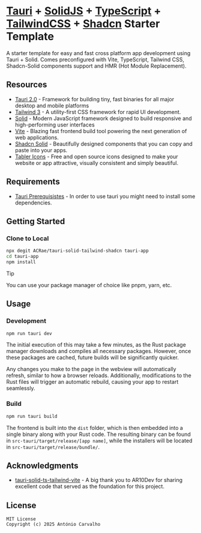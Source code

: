 # [Tauri](https://v2.tauri.app/) + [SolidJS](https://docs.solidjs.com/) + [TypeScript](https://www.typescriptlang.org/) + [TailwindCSS](https://v3.tailwindcss.com/docs/) + [Shadcn](https://shadcn-solid.com/) Starter Template

A starter template for easy and fast cross platform app development using Tauri + Solid. Comes preconfigured with Vite, TypeScript, Tailwind CSS, Shadcn-Solid components support and HMR (Hot Module Replacement).


## Resources
* [Tauri 2.0](https://v2.tauri.app/) - Framework for building tiny, fast binaries for all major desktop and mobile platforms
* [Tailwind 3](https://v3.tailwindcss.com/docs/) - A utility-first CSS framework for rapid UI development.
* [Solid](https://docs.solidjs.com/) - Modern JavaScript framework designed to build responsive and high-performing user interfaces
* [Vite](https://vite.dev/) - Blazing fast frontend build tool powering the next generation of web applications. 
* [Shadcn Solid](https://shadcn-solid.com/) - Beautifully designed components that you can copy and paste into your apps.
* [Tabler Icons](https://tabler.io/docs/icons/libraries/solidjs) - Free and open source icons designed to make your website or app attractive, visually consistent and simply beautiful.

## Requirements
* [Tauri Prerequisistes](https://tauri.app/start/prerequisites/) - In order to use tauri you might need to install some dependencies.


## Getting Started

### Clone to Local
```bash
npx degit ACRae/tauri-solid-tailwind-shadcn tauri-app 
cd tauri-app
npm install
```
> [!TIP]
> You can use your package manager of choice like pnpm, yarn, etc.


## Usage

### Development
```bash
npm run tauri dev
```
The initial execution of this may take a few minutes, as the Rust package manager downloads and compiles all necessary packages. However, once these packages are cached, future builds will be significantly quicker.

Any changes you make to the page in the webview will automatically refresh, similar to how a browser reloads. Additionally, modifications to the Rust files will trigger an automatic rebuild, causing your app to restart seamlessly.


### Build
```bash
npm run tauri build
```
The frontend is built into the `dist` folder, which is then embedded into a single binary along with your Rust code.
The resulting binary can be found in `src-tauri/target/release/[app name]`, while the installers will be located in `src-tauri/target/release/bundle/`.


## Acknowledgments
* [tauri-solid-ts-tailwind-vite](https://github.com/AR10Dev/tauri-solid-ts-tailwind-vite) - A big thank you to AR10Dev for sharing excellent code that served as the foundation for this project.


## License
```
MIT License 
Copyright (c) 2025 António Carvalho
```